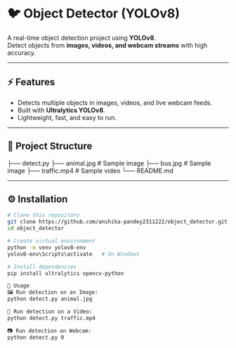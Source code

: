 # 🐦 Object Detector (YOLOv8)

A real-time object detection project using **YOLOv8**.  
Detect objects from **images, videos, and webcam streams** with high accuracy.

---

## ⚡ Features
- Detects multiple objects in images, videos, and live webcam feeds.  
- Built with **Ultralytics YOLOv8**.  
- Lightweight, fast, and easy to run.  

---

## 📂 Project Structure
├── detect.py 
├── animal.jpg # Sample image
├── bus.jpg # Sample image
├── traffic.mp4 # Sample video
└── README.md 


---

## ⚙️ Installation
```bash
# Clone this repository
git clone https://github.com/anshika-pandey2311222/object_detector.git
cd object_detector

# Create virtual environment
python -m venv yolov8-env
yolov8-env\Scripts\activate   # On Windows

# Install dependencies
pip install ultralytics opencv-python

🚀 Usage
🖼️ Run detection on an Image:
python detect.py animal.jpg

🎥 Run detection on a Video:
python detect.py traffic.mp4

📷 Run detection on Webcam:
python detect.py 0